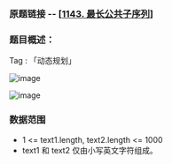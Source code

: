 ### 原题链接 -- [[1143. 最长公共子序列](https://leetcode.cn/problems/longest-common-subsequence/)]

### 题目概述：
Tag : 「动态规划」

![image](https://user-images.githubusercontent.com/99656524/226866856-eccf34cc-9e4a-4def-ae53-3e9cb507b6b7.png)

![image](https://user-images.githubusercontent.com/99656524/226866881-31e195e8-5902-49b4-8176-c3a973f2cb3c.png)

### 数据范围
* 1 <= text1.length, text2.length <= 1000
* text1 和 text2 仅由小写英文字符组成。
